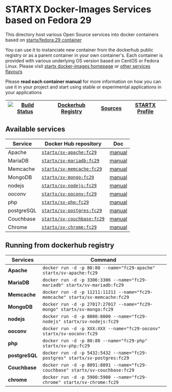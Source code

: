 # STARTX Docker-Images Services based on Fedora 29

This directory host various Open Source services into docker containers based on [startx/fedora:29 container](https://hub.docker.com/r/startx/fedora)

You can use it to instanciate new container from the dockerhub public registry 
or as a parent container in your own container's. 
Each container is provided with various underlying OS version based on CentOS or 
Fedora Linux. Please visit [startx docker-images homepage](https://github.com/startxfr/docker-images/)
or [other services flavours](https://github.com/startxfr/docker-images/Services#container-flavours)

Please **read each container manual** for more information on how you can use it in 
your project and start using stable or experimental applications in your applications

| [![Build Status](https://travis-ci.org/startxfr/docker-images.svg?branch=fc29)](https://travis-ci.org/startxfr/docker-images) | [Dockerhub Registry](https://hub.docker.com/r/startx) | [Sources](https://github.com/startxfr/docker-images/)             | [STARTX Profile](https://github.com/startxfr) | 
|-------------------------------------------------------------------------------------------------------------------|-------------------------------------------------------|-------------------------------------------------------------------|-----------------------------------------------|

## Available services

| Service       | Docker Hub repository                                                     | Doc
|---------------|---------------------------------------------------------------------------|-----------------------------
| Apache        | [`startx/sv-apache:fc29`](https://hub.docker.com/r/startx/sv-apache)      | [manual](apache/README.md)
| MariaDB       | [`startx/sv-mariadb:fc29`](https://hub.docker.com/r/startx/sv-mariadb)    | [manual](mariadb/README.md)
| Memcache      | [`startx/sv-memcache:fc29`](https://hub.docker.com/r/startx/sv-memcache)  | [manual](memcache/README.md) 
| MongoDB       | [`startx/sv-mongo:fc29`](https://hub.docker.com/r/startx/sv-mongo)        | [manual](mongo/README.md)
| nodejs        | [`startx/sv-nodejs:fc29`](https://hub.docker.com/r/startx/sv-nodejs)      | [manual](nodejs/README.md)
| ooconv        | [`startx/sv-ooconv:fc29`](https://hub.docker.com/r/startx/sv-ooconv)      | [manual](ooconv/README.md)
| php           | [`startx/sv-php:fc29`](https://hub.docker.com/r/startx/sv-php)            | [manual](php/README.md)
| postgreSQL    | [`startx/sv-postgres:fc29`](https://hub.docker.com/r/startx/sv-postgres)  | [manual](postgres/README.md)
| Couchbase     | [`startx/sv-couchbase:fc29`](https://hub.docker.com/r/startx/sv-couchbase)| [manual](couchbase/README.md)
| Chrome        | [`startx/sv-chrome:fc29`](https://hub.docker.com/r/startx/sv-chrome)      | [manual](chrome/README.md)


## Running from dockerhub registry

| Services            | Command                                                                        |
|---------------------|--------------------------------------------------------------------------------|
| **Apache**          | `docker run -d -p 80:80 --name="fc29-apache" startx/sv-apache:fc29`            | 
| **MariaDB**         | `docker run -d -p 3306:3306 --name="fc29-mariadb" startx/sv-mariadb:fc29`      | 
| **Memcache**        | `docker run -d -p 11211:11211 --name="fc29-memcache" startx/sv-memcache:fc29`  | 
| **MongoDB**         | `docker run -d -p 27017:27017 --name="fc29-mongo" startx/sv-mongo:fc29`        | 
| **nodejs**          | `docker run -d -p 8000:8000 --name="fc29-nodejs" startx/sv-nodejs:fc29`        | 
| **ooconv**          | `docker run -d -p XXX:XXX --name="fc29-ooconv" startx/sv-ooconv:fc29`          | 
| **php**             | `docker run -d -p 80:80 --name="fc29-php" startx/sv-php:fc29`                  | 
| **postgreSQL**      | `docker run -d -p 5432:5432 --name="fc29-postgres" startx/sv-postgres:fc29`    | 
| **Couchbase**       | `docker run -d -p 8091:8091 --name="fc29-couchbase" startx/sv-couchbase:fc29`  | 
| **chrome**          | `docker run -d -p 5900:5900 --name="fc29-chrome" startx/sv-chrome:fc29`        | 